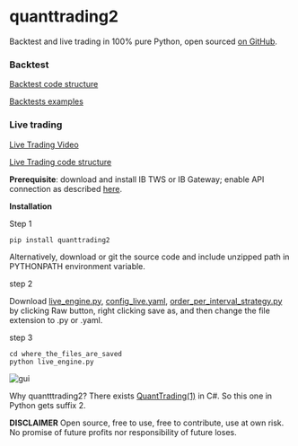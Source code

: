 # quanttrading2

Backtest and live trading in 100% pure Python, open sourced [on GitHub](https://github.com/letianzj/quanttrading2).

### Backtest

[Backtest code structure](https://letianzj.github.io/quanttrading-backtest.html)

[Backtests examples](https://github.com/letianzj/QuantResearch/tree/master/backtest)

### Live trading

[Live Trading Video](https://youtu.be/CrsrTxqiXNY)

[Live Trading code structure](https://letianzj.github.io/live-trading-ib-native-python.html)

__Prerequisite__: download and install IB TWS or IB Gateway; enable API connection as described [here](https://interactivebrokers.github.io/tws-api/initial_setup.html).

__Installation__

Step 1

```shell
pip install quanttrading2
```

Alternatively, download or git the source code and include unzipped path in PYTHONPATH environment variable.

step 2

Download [live_engine.py](https://github.com/letianzj/quanttrading2/blob/master/examples/live_engine.py), [config_live.yaml](https://github.com/letianzj/quanttrading2/blob/master/examples/config_live.yaml), [order_per_interval_strategy.py](order_per_interval_strategy.py) by clicking Raw button, right clicking save as, and then change the file extension to .py or .yaml.

step 3
```shell
cd where_the_files_are_saved
python live_engine.py
```

![gui](https://github.com/letianzj/quanttrading2/blob/master/examples/gui.png)

Why quantttrading2? There exists [QuantTrading(1)](https://github.com/letianzj/QuantTrading) in C#. So this one in Python gets suffix 2.

**DISCLAIMER**
Open source, free to use, free to contribute, use at own risk. No promise of future profits nor responsibility of future loses.